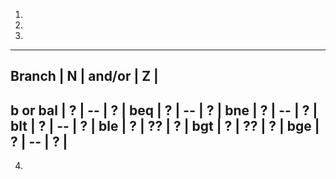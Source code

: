 1.



2.



3.

----------------------------------
Branch    |  N  |  and/or  |  Z  |
----------------------------------
b or bal  |  ?  |    --    |  ?  |
beq       |  ?  |    --    |  ?  |
bne       |  ?  |    --    |  ?  |
blt       |  ?  |    --    |  ?  |
ble       |  ?  |    ??    |  ?  |
bgt       |  ?  |    ??    |  ?  |
bge       |  ?  |    --    |  ?  |
----------------------------------

4.



